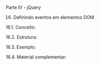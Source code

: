 Parte IV - jQuery

16. Definindo eventos em elementos DOM

16.1. Conceito:

16.2. Estrutura:

16.3. Exemplo:

16.4. Material complementar:
